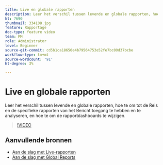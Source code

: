 ```yaml
---
title: Live en globale rapporten
description: Leer het verschil tussen levende en globale rapporten, hoe te om tot de Reis en de specifieke rapporten van het Bericht toegang te hebben en te analyseren, en hoe te om de rapportdashboards te wijzigen.  
kt: 7690
thumbnail: 334108.jpg
feature: Rapportage
doc-type: feature video
team: PM
role: Administrator
level: Beginner
source-git-commit: cd5b1ca18650e4b79564753e52fe7bc00d37bcbe
workflow-type: tm+mt
source-wordcount: '91'
ht-degree: 3%

---
```



# Live en globale rapporten

Leer het verschil tussen levende en globale rapporten, hoe te om tot de Reis en de specifieke rapporten van het Bericht toegang te hebben en te analyseren, en hoe te om de rapportdashboards te wijzigen.  

>[!VIDEO](https://video.tv.adobe.com/v/334108?quality=12)

## Aanvullende bronnen

* [Aan de slag met Live-rapporten](https://experienceleague.adobe.com/docs/journey-optimizer/using/reporting/live-report/live-report.html)
* [Aan de slag met Global Reports](https://experienceleague.adobe.com/docs/journey-optimizer/using/reporting/global-report/global-report.html)

